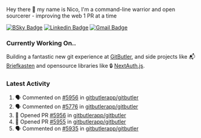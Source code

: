 
Hey there 👋 my name is Nico, I'm a command-line warrior and open sourcerer - improving the web 1 PR at a time

[![BSky Badge](https://img.shields.io/badge/-%20%40ndo.dev%20-%200285FF?style=flat-square&logo=bluesky&color=%23161e27)](https://bsky.app/profile/ndo.dev) [![Linkedin Badge](https://img.shields.io/badge/-ndom91-blue?style=flat-square&logo=Linkedin&logoColor=white&link=https://www.linkedin.com/in/ndom91/)](https://www.linkedin.com/in/ndom91/) [![Gmail Badge](https://img.shields.io/badge/-yo@ndo.dev-c14438?style=flat-square&logo=mail.ru&logoColor=white&link=mailto:yo@ndo.dev)](mailto:yo@ndo.dev)

### Currently Working On..

Building a fantastic new git experience at [GitButler](https://github.com/gitbutlerapp), and side projects like 📬 [Briefkasten](https://briefkastenhq.com) and opensource libraries like 🔒 [NextAuth.js](https://github.com/nextauthjs/next-auth).

<!--START_SECTION_PROFILE_VIEWS:readme-info-->
<!--END_SECTION_PROFILE_VIEWS:readme-info-->

<!--START_SECTION_DAILY_COMMIT:readme-info-->
<!--END_SECTION_DAILY_COMMIT:readme-info-->

<!--START_SECTION_WEEKLY_COMMIT:readme-info-->
<!--END_SECTION_WEEKLY_COMMIT:readme-info-->

### Latest Activity

<!--START_SECTION:activity-->
1. 🗣 Commented on [#5956](https://github.com/gitbutlerapp/gitbutler/pull/5956#issuecomment-2593044886) in [gitbutlerapp/gitbutler](https://github.com/gitbutlerapp/gitbutler)
2. 🗣 Commented on [#5776](https://github.com/gitbutlerapp/gitbutler/issues/5776#issuecomment-2593023411) in [gitbutlerapp/gitbutler](https://github.com/gitbutlerapp/gitbutler)
3. 💪 Opened PR [#5956](https://github.com/gitbutlerapp/gitbutler/pull/5956) in [gitbutlerapp/gitbutler](https://github.com/gitbutlerapp/gitbutler)
4. 💪 Opened PR [#5955](https://github.com/gitbutlerapp/gitbutler/pull/5955) in [gitbutlerapp/gitbutler](https://github.com/gitbutlerapp/gitbutler)
5. 🗣 Commented on [#5935](https://github.com/gitbutlerapp/gitbutler/pull/5935#issuecomment-2588184949) in [gitbutlerapp/gitbutler](https://github.com/gitbutlerapp/gitbutler)
<!--END_SECTION:activity-->
